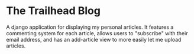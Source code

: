 # The Trailhead Blog

A django application for displaying my personal articles.  It features a
 commenting system for each article, allows users to "subscribe" with their
  email address, and has an add-article view to more easily let me upload articles.
